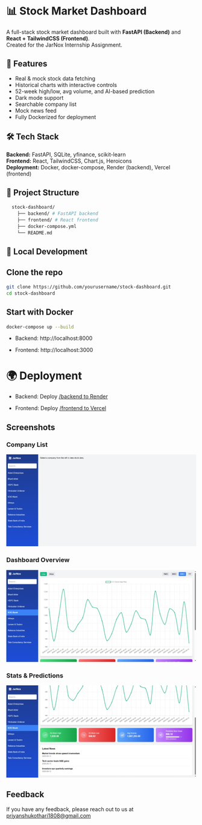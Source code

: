 
# 📊 Stock Market Dashboard

A full-stack stock market dashboard built with **FastAPI (Backend)** and **React + TailwindCSS (Frontend)**.  
Created for the JarNox Internship Assignment.


## 🚀 Features
- Real & mock stock data fetching
- Historical charts with interactive controls
- 52-week high/low, avg volume, and AI-based prediction
- Dark mode support
- Searchable company list
- Mock news feed
- Fully Dockerized for deployment

## 🛠 Tech Stack
**Backend:** FastAPI, SQLite, yfinance, scikit-learn  
**Frontend:** React, TailwindCSS, Chart.js, Heroicons  
**Deployment:** Docker, docker-compose, Render (backend), Vercel (frontend)
## 📂 Project Structure

```bash
  stock-dashboard/
    ├── backend/ # FastAPI backend
    ├── frontend/ # React frontend
    ├── docker-compose.yml
    └── README.md
```
## 🔧 Local Development

## Clone the repo
```bash
git clone https://github.com/yourusername/stock-dashboard.git
cd stock-dashboard
```
## Start with Docker
```bash
docker-compose up --build
```


 - Backend: http://localhost:8000

 - Frontend: http://localhost:3000
 



# 🌍 Deployment
 - Backend: Deploy [/backend to Render](https://stock-dashboard-backend-e9r7.onrender.com)

 - Frontend: Deploy [/frontend to Vercel](https://stock-dashboard-pearl.vercel.app/)

## Screenshots

### Company List
![Company_List](./screenshots/Company_List.jpeg)

### Dashboard Overview
![Dashboard](./screenshots/Dashboard.jpeg)

### Stats & Predictions
![Stats](./screenshots/Stats.jpeg)



## Feedback

If you have any feedback, please reach out to us at priyanshukothari1808@gmail.com
